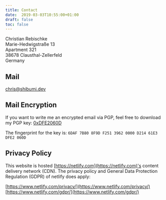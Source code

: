 ```yaml
---
title: Contact
date:  2019-03-03T10:55:00+01:00
draft: false
toc: false
---
```


Christian Rebischke  
Marie-Hedwigstraße 13  
Apartment 321  
38678 Clausthal-Zellerfeld  
Germany

## Mail

chris@shibumi.dev  

## Mail Encryption

If you want to write me an encrypted email via PGP, feel free to download my PGP key: [0xDFE2060D](/storage/pubkey.txt)

The fingerprint for the key is: `6DAF 7B80 8F9D F251 3962 0000 D214 61E3 DFE2 060D`

## Privacy Policy

This website is hosted [https://netlify.com](https://netlify.com)'s content delivery network (CDN).
The privacy policy and General Data Protection Regulation (GDPR) of netlify does apply:

[https://www.netlify.com/privacy/](https://www.netlify.com/privacy/)
[https://www.netlify.com/gdpr/](https://www.netlify.com/gdpr/)
